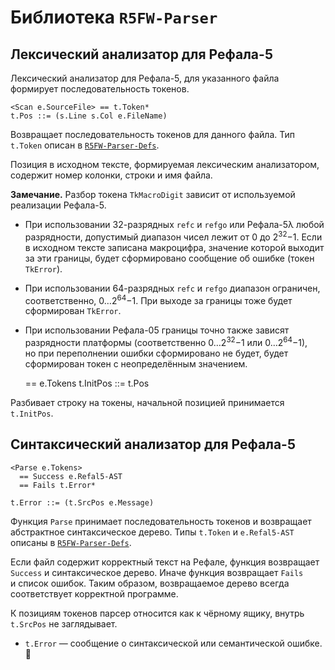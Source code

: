 Библиотека `R5FW-Parser`
========================

Лексический анализатор для Рефала-5
-----------------------------------

Лексический анализатор для Рефала-5, для указанного файла формирует
последовательность токенов.

    <Scan e.SourceFile> == t.Token*
    t.Pos ::= (s.Line s.Col e.FileName)

Возвращает последовательность токенов для данного файла. Тип `t.Token`
описан в [`R5FW-Parser-Defs`](R5FW-Parser-Defs.md).

Позиция в исходном тексте, формируемая лексическим анализатором, содержит
номер колонки, строки и имя файла.

**Замечание.** Разбор токена `TkMacroDigit` зависит от используемой реализации
Рефала-5.

* При использовании 32-разрядных `refc` и `refgo` или Рефала-5λ любой
  разрядности, допустимый диапазон чисел лежит от 0 до 2<sup>32</sup>−1.
  Если в исходном тексте записана макроцифра, значение которой выходит за эти
  границы, будет сформировано сообщение об ошибке (токен `TkError`).
* При использовании 64-разрядных `refc` и `refgo` диапазон ограничен,
  соответственно, 0…2<sup>64</sup>−1. При выходе за границы тоже будет
  сформирован `TkError`.
* При использовании Рефала-05 границы точно также зависят разрядности платформы
  (соответственно 0…2<sup>32</sup>−1 или 0…2<sup>64</sup>−1), но при
  переполнении ошибки сформировано не будет, будет сформирован токен
  с неопределённым значением.


    <ScanString-FromPos t.InitPos e.String> == e.Tokens
    t.InitPos ::= t.Pos

Разбивает строку на токены, начальной позицией принимается `t.InitPos`.


Синтаксический анализатор для Рефала-5
--------------------------------------

    <Parse e.Tokens>
      == Success e.Refal5-AST
      == Fails t.Error*

    t.Error ::= (t.SrcPos e.Message)

Функция `Parse` принимает последовательность токенов и возвращает абстрактное
синтаксическое дерево. Типы `t.Token` и `e.Refal5-AST` описаны
в [`R5FW-Parser-Defs`](R5FW-Parser-Defs.md).

Если файл содержит корректный текст на Рефале, функция возвращает `Success`
и синтаксическое дерево. Иначе функция возвращает `Fails` и список ошибок.
Таким образом, возвращаемое дерево всегда соответствует корректной программе.

К позициям токенов парсер относится как к чёрному ящику, внутрь `t.SrcPos`
не заглядывает.

* `t.Error` — сообщение о синтаксической или семантической ошибке.

